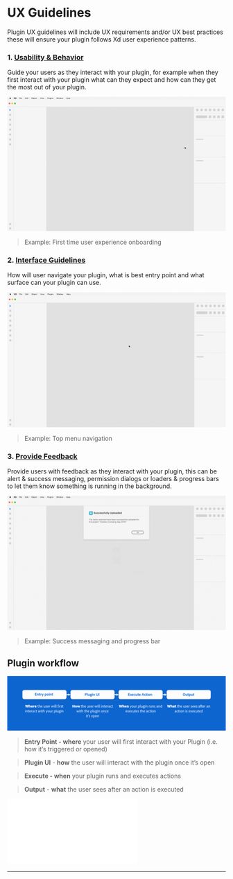 # UX Guidelines

Plugin UX guidelines will include UX requirements and/or UX best practices these will ensure your plugin follows Xd user experience patterns. 

### 1. **[Usability & Behavior](Usability_Behavior.md)**

Guide your users as they interact with your plugin, for example when they first interact with your plugin what can they expect and how can they get the most out of your plugin. 

![Onboarding gif](../ux_images/Onboarding.gif)

> Example: First time user experience onboarding

### 2. **[Interface Guidelines](Interface_Guidelines.md)**

How will user navigate your plugin, what is best entry point and what surface can your plugin can use.

![Navigation gif](../ux_images/Navigation.gif)

> Example: Top menu navigation 

### 3. **[Provide Feedback](Provide_Feedback.md)**

Provide users with feedback as they interact with your plugin, this can be alert & success messaging, permission dialogs or loaders & progress bars to let them know something is running in the background. 

![Provide feedback gif](../ux_images/Feedback.gif)

> Example: Success messaging and progress bar


## Plugin workflow

![A plugin workflow](../ux_images/Pluginworkflow.png)

> **Entry Point - where** your user will first interact with your Plugin (i.e. how it’s triggered or opened)

> **Plugin UI** - **how** the user will interact with the plugin once it’s open

> **Execute - when** your plugin runs and executes actions

> **Output** - **what** the user sees after an action is executed


![Plugin Example](../ux_images/Plugin_UX_Guidelines_Modal_v1.pdf)



--------

